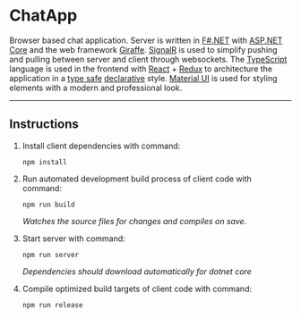 # ChatApp
Browser based chat application. Server is written in
[F#.NET](https://fsharp.org/)
with
[ASP.NET Core](https://docs.microsoft.com/en-us/aspnet/?view=aspnetcore-2.2#pivot=core)
and the web framework
[Giraffe](https://github.com/giraffe-fsharp/Giraffe).
[SignalR](https://www.asp.net/signalr)
is used to simplify pushing and pulling between server and client through websockets.
The
[TypeScript](https://www.typescriptlang.org/)
language is used in the frontend with
[React](https://reactjs.org/)
+
[Redux](https://redux.js.org/)
to architecture the application in a
[type safe](https://en.wikipedia.org/wiki/Type_safety)
[declarative](https://en.wikipedia.org/wiki/Declarative_programming)
style.
[Material UI](https://material-ui.com/) is used for styling elements with a modern and professional look.

---
## Instructions
1. Install client dependencies with command:
    ```
    npm install
    ```
1. Run automated development build process of client code with command:
    ```
    npm run build
    ```
    *Watches the source files for changes and compiles on save.*

1. Start server with command:
    ```
    npm run server
    ```
    *Dependencies should download automatically for dotnet core*

1. Compile optimized build targets of client code with command:
    ```
    npm run release
    ```
